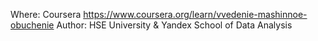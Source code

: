 Where: Coursera https://www.coursera.org/learn/vvedenie-mashinnoe-obuchenie
Author: HSE University & Yandex School of Data Analysis
